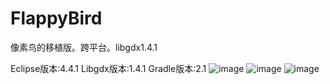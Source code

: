 FlappyBird
==========

像素鸟的移植版。跨平台。libgdx1.4.1

Eclipse版本:4.4.1
Libgdx版本:1.4.1
Gradle版本:2.1
![image](http://github.com/sonzhihui/FlappyBird/ScreenShots/1.png)
![image](https://github.com/sonzhihui/FlappyBird/ScreenShots/2.png)
![image](https://github.com/sonzhihui/FlappyBird/ScreenShots/3.png)
